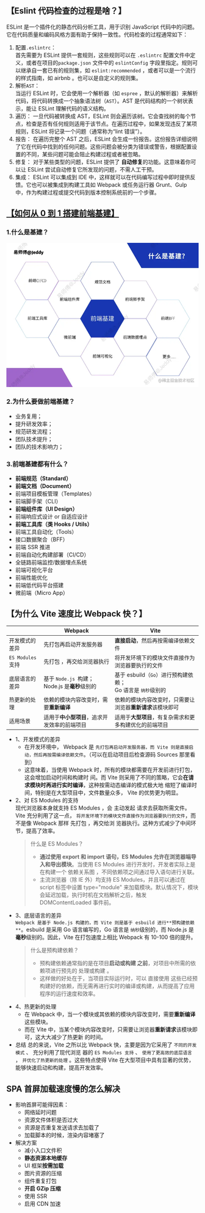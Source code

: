 <!--
 * @Description:
 * @Date: 2024-11-08 13:05:42
 * @LastEditTime: 2024-11-14 15:55:18
-->

## 【Eslint 代码检查的过程是啥？】

ESLint 是⼀个插件化的静态代码分析⼯具，⽤于识别 JavaScript 代码中的问题。它在代码质量和编码⻛格⽅⾯有助于保持⼀致性。代码检查的过程通常如下：

1. 配置`.eslintrc`：  
   ⾸先需要为 ESLint 提供⼀套规则，这些规则可以在 `.eslintrc` 配置⽂件中定义，或者在项⽬的`package.json` ⽂件中的 `eslintConfig` 字段⾥指定。规则可以继承⾃⼀套已有的规则集，如 `eslint:recommended` ，或者可以是⼀个流⾏的样式指南，如 airbnb 。也可以是⾃定义的规则集。
2. 解析`AST`：  
   当运⾏ ESLint 时，它会使⽤⼀个解析器（如 `espree` ，默认的解析器）来解析代码，将代码转换成⼀个抽象语法树（`AST`）。AST 是代码结构的⼀个树状表⽰，能让 ESLint 理解代码的语义结构。
3. 遍历：
   ⼀旦代码被转换成 AST，ESLint 则会遍历该树。它会查找树的每个节点，检查是否有任何规则适⽤于该节点。在遍历过程中，如果发现违反了某项规则，ESLint 将记录⼀个问题（通常称为“lint 错误”）。
4. 报告：
   在遍历完整个 AST 之后，ESLint 会⽣成⼀份报告。这份报告详细说明了它在代码中找到的任何问题。这些问题会被分类为错误或警告，根据配置设置的不同，某些问题可能会阻⽌构建过程或者被忽略。
5. 修复：
   对于某些类型的问题，ESLint 提供了 **⾃动修复**的功能。这意味着你可以让 ESLint 尝试⾃动修复它所发现的问题，不需⼈⼯⼲预。
6. 集成：
   ESLint 可以集成到 IDE 中，这样就可以在代码编写过程中即时提供反馈。它也可以被集成到构建⼯具如 Webpack 或任务运⾏器 Grunt、Gulp 中，作为构建过程或提交代码到版本控制系统前的⼀个步骤。

## [【如何从 0 到 1 搭建前端基建】](https://juejin.cn/post/7144881028661723167)

### 1.什么是基建？

![alt text](image.png)

### 2.为什么要做前端基建？

- 业务复⽤；
- 提升研发效率；
- 规范研发流程；
- 团队技术提升；
- 团队的技术影响⼒；

### 3.前端基建都有什么？

- **前端规范（Standard）**
- **前端⽂档（Document）**
- 前端项⽬模板管理（Templates）
- 前端脚⼿架（CLI）
- **前端组件库（UI Design）**
- 前端响应式设计 or ⾃适应设计
- **前端⼯具库（类 Hooks / Utils）**
- 前端⼯具⾃动化（Tools）
- 接⼝数据聚合（BFF）
- 前端 SSR 推进
- 前端⾃动化构建部署（CI/CD）
- 全链路前端监控/数据埋点系统
- 前端可视化平台
- 前端性能优化
- 前端低代码平台搭建
- 微前端（Micro App）

## 【为什么 Vite 速度⽐ Webpack 快？】

|                   | Webpack                                           | Vite                                                           |
| ----------------- | ------------------------------------------------- | -------------------------------------------------------------- |
| 开发模式的差异    | 先打包再启动开发服务器                            | **直接启动**，然后再按需编译依赖⽂件                           |
| `ES Modules` ⽀持 | 先打包 ，再交给浏览器执⾏                         | 将开发环境下的模块⽂件直接作为浏览器要执⾏的⽂件               |
| 底层语⾔的差异    | 基于 `Node.js `构建；<br>Node.js 是**毫秒**级别的 | 基于 esbuild（`Go`）进⾏预构建依赖；<br>Go 语⾔是 `纳秒`级别的 |
| 热更新的处理      | 依赖的模块内容改变时，需要**重新编译**            | 依赖的模块内容改变时，只需要让浏览器**重新请求**该模块即可     |
| 适用场景          | 适用于**中小型项目**，追求开发效率的前端项目      | 适用于**大型项目**，有复杂需求和更多构建优化的前端项目         |

- 1、开发模式的差异
  - 在开发环境中， Webpack 是 `先打包再启动开发服务器，⽽ Vite 则是直接启动，然后再按需编译依赖⽂件`。（可以在启动项⽬后检查源码 Sources 那⾥看到）
  - 这意味着，当使⽤ Webpack 时，所有的模块都需要在开发前进⾏打包，这会增加启动时间和构建时
    间。⽽ Vite 则采⽤了不同的策略，它会**在请求模块时再进⾏实时编译**，这种按需动态编译的模式极⼤地
    缩短了编译时间，特别是在⼤型项⽬中，⽂件数量众多， Vite 的优势更为明显。
- 2、对 ES Modules 的⽀持  
  现代浏览器本⾝就⽀持 ES Modules ，会 主动发起 请求去获取所需⽂件。Vite 充分利⽤了这⼀点，
  `将开发环境下的模块⽂件直接作为浏览器要执⾏的⽂件`，⽽不是像 Webpack 那样 先打包 ，再交给浏
  览器执⾏。这种⽅式减少了中间环节，提⾼了效率。
  > 什么是 ES Modules？
  >
  > - **通过使⽤ export 和 import 语句，ES Modules 允许在浏览器端导⼊和导出模块**。当使⽤ ES Modules 进⾏开发时，开发者实际上是在构建⼀个 依赖关系图 ，不同依赖项之间通过导⼊语句进⾏关联。
  > - 主流浏览器（除 IE 外）均⽀持 ES Modules，并且可以通过在 script 标签中设置 type="module" 来加载模块。默认情况下，模块会延迟加载，执⾏时机在⽂档解析之后，触发 DOMContentLoaded 事件前。
- 3、底层语⾔的差异  
  `Webpack 是基于 Node.js 构建的，⽽ Vite 则是基于 esbuild 进⾏**预构建依赖**`。esbuild 是采⽤ Go 语⾔编写的，Go 语⾔是 `纳秒`级别的，⽽ Node.js 是**毫秒**级别的。因此，Vite 在打包速度上相⽐ Webpack 有 10-100 倍的提升。
  > 什么是预构建依赖？
  >
  > - 预构建依赖通常指的是在项⽬**启动或构建 之前**，对项⽬中所需的依赖项进⾏预先的 处理或构建 。
  > - 这样做的好处在于，当项⽬实际运⾏时，可以 直接使⽤ 这些已经预构建好的依赖，⽽⽆需再进⾏实时的编译或构建，从⽽提⾼了应⽤程序的运⾏速度和效率。
- 4、热更新的处理
  - 在 Webpack 中，当⼀个模块或其依赖的模块内容改变时，需要**重新编译**这些模块。
  - ⽽在 Vite 中，当某个模块内容改变时，只需要让浏览器**重新请求**该模块即可，这⼤⼤减少了热更新
    的时间。
- 总结
  总的来说，Vite 之所以⽐ Webpack 快，主要是因为它采⽤了 `不同的开发模式` 、 充分利⽤了现代浏览
  器的 `ES Modules ⽀持` 、 `使⽤了更⾼效的底层语⾔` ， `并优化了热更新的处理` 。这些特点使得
  Vite 在⼤型项⽬中具有显著的优势，能够快速启动和构建，提⾼开发效率。

## SPA ⾸屏加载速度慢的怎么解决

- 影响⾸屏可能得因素：
  - ⽹络延时问题
  - 资源⽂件体积是否过⼤
  - 资源是否重复发送请求去加载了
  - 加载脚本的时候，渲染内容堵塞了
- 解决⽅案
  - 减⼩⼊⼝⽂件积
  - **静态资源本地缓存**
  - UI 框架**按需加载**
  - 图⽚资源的压缩
  - 组件重复打包
  - **开启 GZip 压缩**
  - 使⽤ SSR
  - 启⽤ CDN 加速
